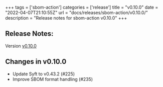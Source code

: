 +++
tags = ['sbom-action']
categories = ['release']
title = "v0.10.0"
date = "2022-04-07T21:10:55Z"
url = "docs/releases/sbom-action/v0.10.0/"
description = "Release notes for sbom-action v0.10.0"
+++

## Release Notes:
Version [v0.10.0](https://github.com/anchore/sbom-action/releases/tag/v0.10.0)

## Changes in v0.10.0

- Update Syft to v0.43.2 (#225)
- Improve SBOM format handling (#235)
